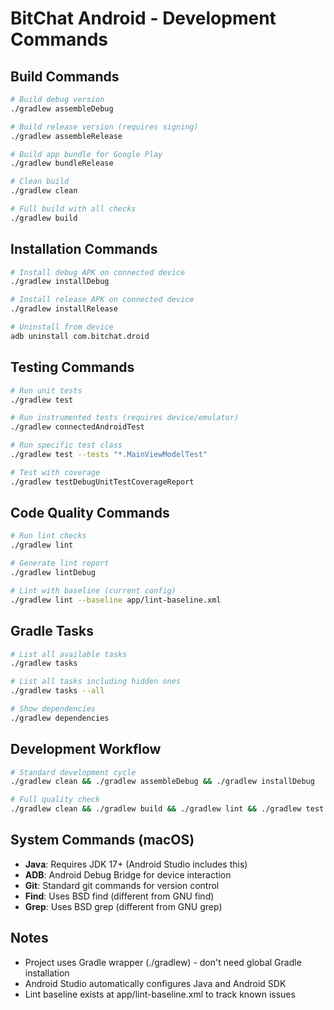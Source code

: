 # BitChat Android - Development Commands

## Build Commands
```bash
# Build debug version
./gradlew assembleDebug

# Build release version (requires signing)
./gradlew assembleRelease

# Build app bundle for Google Play
./gradlew bundleRelease

# Clean build
./gradlew clean

# Full build with all checks
./gradlew build
```

## Installation Commands
```bash
# Install debug APK on connected device
./gradlew installDebug

# Install release APK on connected device
./gradlew installRelease

# Uninstall from device
adb uninstall com.bitchat.droid
```

## Testing Commands
```bash
# Run unit tests
./gradlew test

# Run instrumented tests (requires device/emulator)
./gradlew connectedAndroidTest

# Run specific test class
./gradlew test --tests "*.MainViewModelTest"

# Test with coverage
./gradlew testDebugUnitTestCoverageReport
```

## Code Quality Commands
```bash
# Run lint checks
./gradlew lint

# Generate lint report
./gradlew lintDebug

# Lint with baseline (current config)
./gradlew lint --baseline app/lint-baseline.xml
```

## Gradle Tasks
```bash
# List all available tasks
./gradlew tasks

# List all tasks including hidden ones
./gradlew tasks --all

# Show dependencies
./gradlew dependencies
```

## Development Workflow
```bash
# Standard development cycle
./gradlew clean && ./gradlew assembleDebug && ./gradlew installDebug

# Full quality check
./gradlew clean && ./gradlew build && ./gradlew lint && ./gradlew test
```

## System Commands (macOS)
- **Java**: Requires JDK 17+ (Android Studio includes this)
- **ADB**: Android Debug Bridge for device interaction
- **Git**: Standard git commands for version control
- **Find**: Uses BSD find (different from GNU find)
- **Grep**: Uses BSD grep (different from GNU grep)

## Notes
- Project uses Gradle wrapper (./gradlew) - don't need global Gradle installation
- Android Studio automatically configures Java and Android SDK
- Lint baseline exists at app/lint-baseline.xml to track known issues